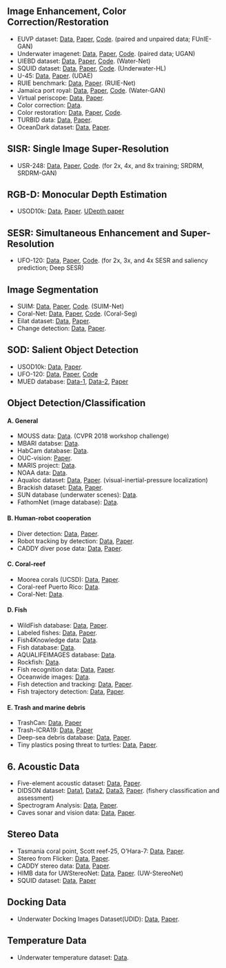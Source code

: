 ## Image Enhancement, Color Correction/Restoration
- EUVP dataset: [Data](http://irvlab.cs.umn.edu/resources/euvp-dataset), [Paper](https://arxiv.org/abs/1903.09766), [Code](https://github.com/xahidbuffon/funie-gan). (paired and unpaired data; FUnIE-GAN)
- Underwater imagenet: [Data](http://irvlab.cs.umn.edu/resources/), [Paper](https://ieeexplore.ieee.org/document/8460552), [Code](https://github.com/cameronfabbri/Underwater-Color-Correction). (paired data; UGAN)
- UIEBD dataset: [Data](https://li-chongyi.github.io/proj_benchmark.html), [Paper](https://arxiv.org/abs/1901.05495), [Code](https://github.com/Li-Chongyi/Water-Net_Code). (Water-Net)
- SQUID dataset: [Data](http://csms.haifa.ac.il/profiles/tTreibitz/datasets/ambient_forwardlooking/index.html), [Paper](https://arxiv.org/abs/1811.01343), [Code](https://github.com/danaberman/underwater-hl). (Underwater-HL)
- U-45: [Data](https://github.com/IPNUISTlegal/underwater-test-dataset-U45-), [Paper](https://arxiv.org/abs/1906.06819). (UDAE)
- RUIE benchmark: [Data](https://github.com/dlut-dimt/Realworld-Underwater-Image-Enhancement-RUIE-Benchmark), [Paper](https://arxiv.org/abs/1901.05320). (RUIE-Net)
- Jamaica port royal: [Data](https://github.com/kskin/data), [Paper](https://arxiv.org/abs/1702.07392), [Code](https://github.com/kskin/WaterGAN/). (Water-GAN)
- Virtual periscope: [Data](http://webee.technion.ac.il/~yoav/research/random_distort.html), [Paper](https://ieeexplore.ieee.org/abstract/document/7448905).
- Color correction: [Data](https://web.whoi.edu/singh/underwater-imaging/datasets/color-correction/).
- Color restoration: [Data](http://csms.haifa.ac.il/profiles/tTreibitz/datasets/ambient_forwardlooking/index.html), [Paper](https://arxiv.org/abs/1811.01343), [Code](https://github.com/danaberman/underwater-hl).
- TURBID data: [Data](http://amandaduarte.com.br/turbid/), [Paper](https://ieeexplore.ieee.org/abstract/document/7485524).
- OceanDark dataset: [Data](https://sites.google.com/view/oceandark/home), [Paper](https://www.mdpi.com/2313-433X/5/10/79).

## SISR: Single Image Super-Resolution
- USR-248: [Data](http://irvlab.cs.umn.edu/resources/usr-248-dataset), [Paper](https://arxiv.org/abs/1909.09437), [Code](https://github.com/xahidbuffon/srdrm). (for 2x, 4x, and 8x training; SRDRM, SRDRM-GAN)

## RGB-D: Monocular Depth Estimation
- USOD10k: [Data](https://github.com/LinHong-HIT/USOD10K), [Paper](https://ieeexplore.ieee.org/document/10102831). [UDepth paper](https://ieeexplore.ieee.org/abstract/document/10161471)


## SESR: Simultaneous Enhancement and Super-Resolution
- UFO-120: [Data](http://irvlab.cs.umn.edu/resources/ufo-120-dataset), [Paper](https://arxiv.org/pdf/2002.01155.pdf), [Code](https://github.com/xahidbuffon/Deep-SESR). (for 2x, 3x, and 4x SESR and saliency prediction; Deep SESR)


## Image Segmentation
- SUIM: [Data](http://irvlab.cs.umn.edu/resources/suim-dataset), [Paper](https://arxiv.org/pdf/2004.01241.pdf), [Code](https://github.com/xahidbuffon/SUIM-Net). (SUIM-Net)
- Coral-Net: [Data](https://coralnet.ucsd.edu/), [Paper](https://onlinelibrary.wiley.com/doi/full/10.1002/rob.21915), [Code](https://github.com/Shathe/CoralSeg). (Coral-Seg)
- Eilat dataset: [Data](https://sites.google.com/a/unizar.es/semanticseg/), [Paper](https://www.nature.com/articles/srep23166.pdf).
- Change detection: [Data](http://underwaterchangedetection.eu/index.html), [Paper](https://ieeexplore.ieee.org/document/7761129).


## SOD: Salient Object Detection
- USOD10k: [Data](https://github.com/LinHong-HIT/USOD10K), [Paper](https://ieeexplore.ieee.org/document/10102831).
- UFO-120: [Data](http://irvlab.cs.umn.edu/resources/ufo-120-dataset), [Paper](https://arxiv.org/pdf/2002.01155.pdf), [Code](https://github.com/xahidbuffon/Deep-SESR)
- MUED database: [Data-1](https://zenodo.org/record/2542305#.X0YMt3UzY5k), [Data-2](https://zenodo.org/record/2542307#.X0YM53UzY5k), [Paper](https://www.sciencedirect.com/science/article/abs/pii/S1568494619302169)


## Object Detection/Classification
#### A. General
- MOUSS data: [Data](https://www.viametoolkit.org/cvpr-2018-workshop-data-challenge/challenge-data-description/). (CVPR 2018 workshop challenge)
- MBARI databse: [Data](https://www.mbari.org/products/data-repository/).
- HabCam database: [Data](https://habcam.whoi.edu/).
- OUC-vision: [Paper](https://ieeexplore.ieee.org/abstract/document/8019324).
- MARIS project: [Data](http://rimlab.ce.unipr.it/Maris.html).
- NOAA data: [Data](https://marineresearchpartners.com/nmfs_aiasi/DataSets.html).
- Aqualoc dataset: [Data](http://www.lirmm.fr/aqualoc/), [Paper](https://arxiv.org/abs/1910.14532). (visual-inertial-pressure localization)
- Brackish dataset: [Data](https://www.kaggle.com/aalborguniversity/brackish-dataset/data), [Paper](https://www.researchgate.net/publication/333972548_Detection_of_Marine_Animals_in_a_New_Underwater_Dataset_with_Varying_Visibility).
- SUN database (underwater scenes): [Data](http://groups.csail.mit.edu/vision/SUN/).
- FathomNet (image database): [Data](http://fathomnet.org/fathomnet/#/).


#### B. Human-robot cooperation
- Diver detection: [Data](http://irvlab.cs.umn.edu/resources), [Paper](https://ieeexplore.ieee.org/document/8543168).
- Robot tracking by detection: [Data](http://www.cim.mcgill.ca/~mrl/), [Paper](https://ieeexplore.ieee.org/document/8206280).
- CADDY diver pose data: [Data](http://caddy-underwater-datasets.ge.issia.cnr.it//CADDY-Underwater-Diver-Pose-Dataset), [Paper](https://www.mdpi.com/2077-1312/7/1/16).


#### C. Coral-reef
- Moorea corals (UCSD): [Data](http://vision.ucsd.edu/content/moorea-labeled-corals), [Paper](https://ieeexplore.ieee.org/abstract/document/6247798). 
- Coral-reef Puerto Rico: [Data](https://web.whoi.edu/singh/underwater-imaging/datasets/coral-reef-puerto-rico/).
- Coral-Net: [Data](https://coralnet.ucsd.edu/).


#### D. Fish
- WildFish database: [Data](https://github.com/PeiqinZhuang/WildFish), [Paper](https://dl.acm.org/citation.cfm?id=3240616).
- Labeled fishes: [Data](https://swfscdata.nmfs.noaa.gov/labeled-fishes-in-the-wild/), [Paper](https://ieeexplore.ieee.org/abstract/document/7046815).
- Fish4Knowledge data: [Data](http://homepages.inf.ed.ac.uk/rbf/Fish4Knowledge/).
- Fish database: [Data](http://www.fishdb.co.uk/).
- AQUALIFEIMAGES database: [Data](http://www.aqualifeimages.com/).
- Rockfish: [Data](https://web.whoi.edu/singh/underwater-imaging/datasets/rockfish/).
- Fish recognition data: [Data](http://groups.inf.ed.ac.uk/f4k/GROUNDTRUTH/RECOG/), [Paper](https://homepages.inf.ed.ac.uk/rbf/PAPERS/PID2432553.pdf).
- Oceanwide images: [Data](http://www.oceanwideimages.com/).
- Fish detection and tracking: [Data](http://www.perceivelab.com/index-dataset.php?name=Fish_Detection), [Paper](http://groups.inf.ed.ac.uk/f4k/PAPERS/MTAP-Perla.pdf).
- Fish trajectory detection: [Data](http://groups.inf.ed.ac.uk/f4k/GROUNDTRUTH/BEHAVIOR/), [Paper](http://www.bmva.org/bmvc/2013/Papers/paper0021/paper0021.pdf).


#### E. Trash and marine debris
- TrashCan: [Data](https://conservancy.umn.edu/handle/11299/214865), [Paper](https://arxiv.org/abs/2007.08097)
- Trash-ICRA19: [Data](https://conservancy.umn.edu/handle/11299/214366), [Paper](https://ieeexplore.ieee.org/document/8793975)
- Deep-sea debris database: [Data](http://www.godac.jamstec.go.jp/catalog/dsdebris/e/index.html), [Paper](https://ieeexplore.ieee.org/abstract/document/8793975).
- Tiny plastics posing threat to turtles: [Data](https://www.dropbox.com/sh/53jzl8w8smydrdb/AAC_oST5MGxJ2VL-rcoTpxhXa), [Paper](http://europepmc.org/abstract/med/29475719).


## 6. Acoustic Data
- Five-element acoustic dataset: [Data](http://users.ece.utexas.edu/~bevans/projects/underwater/datasets/), [Paper](http://users.ece.utexas.edu/~bevans/projects/underwater/datasets/ARLUT_01_doc_01.pdf).
- DIDSON dataset: [Data1](https://osf.io/sxek6/), [Data2](https://osf.io/xy32d/), [Data3](https://figshare.com/collections/An_Underwater_Observation_Dataset_for_Fish_Classification_and_Fishery_Ecology/4039202), [Paper](https://www.nature.com/articles/sdata2018190). (fishery classification and assessment)
- Spectrogram Analysis: [Data](https://sites.google.com/site/tomalampert/data-sets?authuser=0), [Paper](https://www.sciencedirect.com/science/article/pii/S0031320312004712).
- Caves sonar and vision data: [Data](https://cirs.udg.edu/caves-dataset/), [Paper](https://journals.sagepub.com/doi/pdf/10.1177/0278364917732838).

## Stereo Data
- Tasmania coral point, Scott reef-25, O'Hara-7: [Data](http://marine.acfr.usyd.edu.au/datasets/index.html), [Paper](https://ieeexplore.ieee.org/abstract/document/5652480).
- Stereo from Flicker: [Data](http://webee.technion.ac.il/~yoav/research/flicker.html), [Paper](https://ieeexplore.ieee.org/abstract/document/6528294).
- CADDY stereo data: [Data](http://caddy-underwater-datasets.ge.issia.cnr.it/), [Paper](https://www.mdpi.com/2077-1312/7/1/16).
- HIMB data for UWStereoNet: [Data](https://github.com/kskin/data), [Paper](https://ieeexplore.ieee.org/abstract/document/8794272). (UW-StereoNet)
- SQUID dataset: [Data](http://csms.haifa.ac.il/profiles/tTreibitz/datasets/ambient_forwardlooking/index.html), [Paper](https://arxiv.org/abs/1811.01343)


## Docking Data
- Underwater Docking Images Dataset(UDID): [Data](http://vision.is.tohoku.ac.jp/~liushuang/a-vision-based-underwater-docking-system/dataset/), [Paper](https://arxiv.org/abs/1712.04138).

## Temperature Data
- Underwater temperature dataset: [Data](https://www.seanoe.org/data/00510/62120/).

